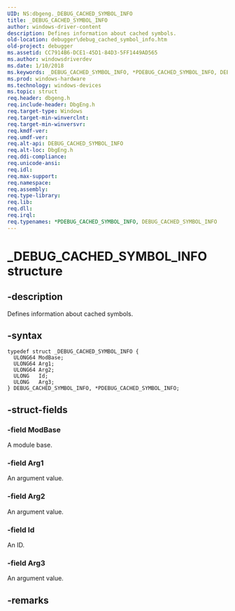 ```yaml
---
UID: NS:dbgeng._DEBUG_CACHED_SYMBOL_INFO
title: _DEBUG_CACHED_SYMBOL_INFO
author: windows-driver-content
description: Defines information about cached symbols.
old-location: debugger\debug_cached_symbol_info.htm
old-project: debugger
ms.assetid: CC7914B6-DCE1-45D1-84D3-5FF1449AD565
ms.author: windowsdriverdev
ms.date: 1/10/2018
ms.keywords: _DEBUG_CACHED_SYMBOL_INFO, *PDEBUG_CACHED_SYMBOL_INFO, DEBUG_CACHED_SYMBOL_INFO
ms.prod: windows-hardware
ms.technology: windows-devices
ms.topic: struct
req.header: dbgeng.h
req.include-header: DbgEng.h
req.target-type: Windows
req.target-min-winverclnt: 
req.target-min-winversvr: 
req.kmdf-ver: 
req.umdf-ver: 
req.alt-api: DEBUG_CACHED_SYMBOL_INFO
req.alt-loc: DbgEng.h
req.ddi-compliance: 
req.unicode-ansi: 
req.idl: 
req.max-support: 
req.namespace: 
req.assembly: 
req.type-library: 
req.lib: 
req.dll: 
req.irql: 
req.typenames: *PDEBUG_CACHED_SYMBOL_INFO, DEBUG_CACHED_SYMBOL_INFO
---
```


# _DEBUG_CACHED_SYMBOL_INFO structure



## -description
Defines information about cached symbols.



## -syntax

````
typedef struct _DEBUG_CACHED_SYMBOL_INFO {
  ULONG64 ModBase;
  ULONG64 Arg1;
  ULONG64 Arg2;
  ULONG   Id;
  ULONG   Arg3;
} DEBUG_CACHED_SYMBOL_INFO, *PDEBUG_CACHED_SYMBOL_INFO;
````


## -struct-fields

### -field ModBase

A module base.


### -field Arg1

An argument value.


### -field Arg2

An argument value.


### -field Id

An ID.


### -field Arg3

An argument value.


## -remarks
